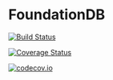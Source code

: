# FoundationDB

[![Build Status](https://travis-ci.org/tanmaykm/FoundationDB.jl.svg?branch=master)](https://travis-ci.org/tanmaykm/FoundationDB.jl)

[![Coverage Status](https://coveralls.io/repos/tanmaykm/FoundationDB.jl/badge.svg?branch=master&service=github)](https://coveralls.io/github/tanmaykm/FoundationDB.jl?branch=master)

[![codecov.io](http://codecov.io/github/tanmaykm/FoundationDB.jl/coverage.svg?branch=master)](http://codecov.io/github/tanmaykm/FoundationDB.jl?branch=master)
